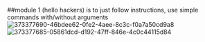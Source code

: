 ##module 1 (hello hackers) is to just follow instructions, use simple commands with/without arguments
![373377690-46bdee62-0fe2-4aee-8c3c-f0a7a50cd9a8](https://github.com/user-attachments/assets/c21a5612-7cf2-485e-b4a0-5322f7e5fc5e)
![373377685-05861dcd-d192-47ff-846e-4c0c44115d84](https://github.com/user-attachments/assets/edcfaa81-4647-479e-99bb-12377b52e94c)

